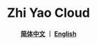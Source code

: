 <h1 align="center">
   Zhi Yao Cloud
</h1>

<h4 align="center">
   <a href="https://gitee.com/isxcode">简体中文</a> ｜ <a href="https://github/isxcode">English</a>
</h4> 
